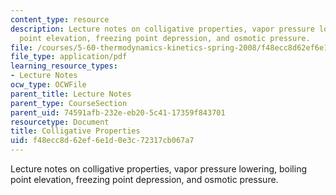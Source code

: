 ```yaml
---
content_type: resource
description: Lecture notes on colligative properties, vapor pressure lowering, boiling
  point elevation, freezing point depression, and osmotic pressure.
file: /courses/5-60-thermodynamics-kinetics-spring-2008/f48ecc8d62ef6e1d0e3c72317cb067a7_lec_23.pdf
file_type: application/pdf
learning_resource_types:
- Lecture Notes
ocw_type: OCWFile
parent_title: Lecture Notes
parent_type: CourseSection
parent_uid: 74591afb-232e-eb20-5c41-17359f843701
resourcetype: Document
title: Colligative Properties
uid: f48ecc8d-62ef-6e1d-0e3c-72317cb067a7
---
```

Lecture notes on colligative properties, vapor pressure lowering, boiling point elevation, freezing point depression, and osmotic pressure.

